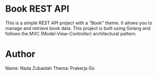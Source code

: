 # Book REST API

This is a simple REST API project with a "Book" theme. It allows you to manage and retrieve book data. This project is built using Golang and follows the MVC (Model-View-Controller) architectural pattern.

# Author

Name: Nada Zubaidah
Thema: Prakerja Go
